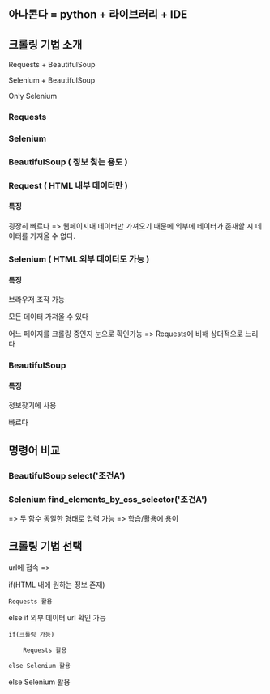 ## 아나콘다 = python + 라이브러리 + IDE

## 크롤링 기법 소개
Requests + BeautifulSoup

Selenium + BeautifulSoup

Only Selenium

### Requests
### Selenium
### BeautifulSoup ( 정보 찾는 용도 )

### Request ( HTML 내부 데이터만 )

#### 특징 

굉장히 빠르다 => 웹페이지내 데이터만 가져오기 때문에 외부에 데이터가 존재할 시 데이터를 가져올 수 없다.

### Selenium ( HTML 외부 데이터도 가능 )

#### 특징

브라우저 조작 가능

모든 데이터 가져올 수 있다

어느 페이지를 크롤링 중인지 눈으로 확인가능 => Requests에 비해 상대적으로 느리다


### BeautifulSoup

#### 특징

정보찾기에 사용

빠르다


## 명령어 비교
### BeautifulSoup select('조건A')

### Selenium      find_elements_by_css_selector('조건A')

=> 두 함수 동일한 형태로 입력 가능 => 학습/활용에 용이

## 크롤링 기법 선택

url에 접속 => 

if(HTML 내에 원하는 정보 존재)

    Requests 활용
    
else if 외부 데이터 url 확인 가능

    if(크롤링 가능)
    
        Requests 활용
        
    else Selenium 활용
    
else Selenium 활용


```python

```
